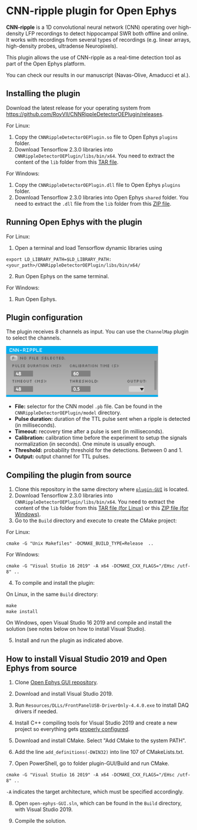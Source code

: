 # CNN-ripple plugin for Open Ephys

**CNN-ripple** is a 1D convolutional neural network (CNN) operating over high-density LFP recordings to detect hippocampal SWR both offline and online. It works with recordings from several types of recordings (e.g. linear arrays, high-density probes, ultradense Neuropixels).

This plugin allows the use of CNN-ripple as a real-time detection tool as part of the Open Ephys platform.

You can check our results in our manuscript (Navas-Olive, Amaducci et al.).

## Installing the plugin

Download the latest release for your operating system from https://github.com/RoyVII/CNNRippleDetectorOEPlugin/releases.

For Linux:
1. Copy the `CNNRippleDetectorOEPlugin.so` file to Open Ephys `plugins` folder.
2. Download Tensorflow 2.3.0 libraries into `CNNRippleDetectorOEPlugin/libs/bin/x64`. You need to extract the content of the `lib` folder from this [TAR file](https://storage.googleapis.com/tensorflow/libtensorflow/libtensorflow-cpu-linux-x86_64-2.3.0.tar.gz).

For Windows:
1. Copy the `CNNRippleDetectorOEPlugin.dll` file to Open Ephys `plugins` folder.
2. Download Tensorflow 2.3.0 libraries into Open Ephys `shared` folder. You need to extract the `.dll` file from the `lib` folder from this [ZIP file](https://storage.googleapis.com/tensorflow/libtensorflow/libtensorflow-cpu-windows-x86_64-2.3.0.zip).


## Running Open Ephys with the plugin

For Linux:
1. Open a terminal and load Tensorflow dynamic libraries using
```
export LD_LIBRARY_PATH=$LD_LIBRARY_PATH:<your_path>/CNNRippleDetectorOEPlugin/libs/bin/x64/
```
2. Run Open Ephys on the same terminal.


For Windows:
1. Run Open Ephys.


## Plugin configuration
The plugin receives 8 channels as input. You can use the `ChannelMap` plugin to select the channels.

![CNN-ripple](cnn-ripple-plugin.png)
- **File:** selector for the CNN model `.pb` file. Can be found in the `CNNRippleDetectorOEPlugin/model` directory.
- **Pulse duration:** duration of the TTL pulse sent when a ripple is detected (in milliseconds).
- **Timeout:** recovery time after a pulse is sent (in milliseconds).
- **Calibration:** calibration time before the experiment to setup the signals normalization (in seconds). One minute is usually enough.
- **Threshold:** probability threshold for the detections. Between 0 and 1.
- **Output:** output channel for TTL pulses.


## Compiling the plugin from source

1. Clone this repository in the same directory where [`plugin-GUI`](https://github.com/open-ephys/plugin-GUI) is located.
2. Download Tensorflow 2.3.0 libraries into `CNNRippleDetectorOEPlugin/libs/bin/x64`. You need to extract the content of the `lib` folder from this [TAR file (for Linux)](https://storage.googleapis.com/tensorflow/libtensorflow/libtensorflow-cpu-linux-x86_64-2.3.0.tar.gz) or this [ZIP file (for Windows)](https://storage.googleapis.com/tensorflow/libtensorflow/libtensorflow-cpu-windows-x86_64-2.3.0.zip).
3. Go to the `Build` directory and execute to create the CMake project:

For Linux:
```
cmake -G "Unix Makefiles" -DCMAKE_BUILD_TYPE=Release  ..
```

For Windows:
```
cmake -G "Visual Studio 16 2019" -A x64 -DCMAKE_CXX_FLAGS="/EHsc /utf-8" ..
```

4. To compile and install the plugin:

On Linux, in the same `Build` directory:
```
make
make install
```

On Windows, open Visual Studio 16 2019 and compile and install the solution (see notes below on how to install Visual Studio).

5. Install and run the plugin as indicated above.




## How to install Visual Studio 2019 and Open Ephys from source
1. Clone [Open Ephys GUI repository](https://github.com/open-ephys/plugin-GUI).

2. Download and install Visual Studio 2019.

3. Run `Resources/DLLs/FrontPanelUSB-DriverOnly-4.4.0.exe` to install DAQ drivers if needed.

4. Install C++ compiling tools for Visual Studio 2019 and create a new project so everything gets [properly configured](https://stackoverflow.com/questions/31619296/cmake-does-not-find-visual-c-compiler).

5. Download and install CMake. Select "Add CMake to the system PATH".

6. Add the line `add_definitions(-DWIN32)` into line 107 of CMakeLists.txt.

7. Open PowerShell, go to folder plugin-GUI/Build and run CMake. 

```
cmake -G "Visual Studio 16 2019" -A x64 -DCMAKE_CXX_FLAGS="/EHsc /utf-8" ..
```

`-A` indicates the target architecture, which must be specified accordingly.

8. Open `open-ephys-GUI.sln`, which can be found in the `Build` directory, with Visual Studio 2019.

9. Compile the solution.
